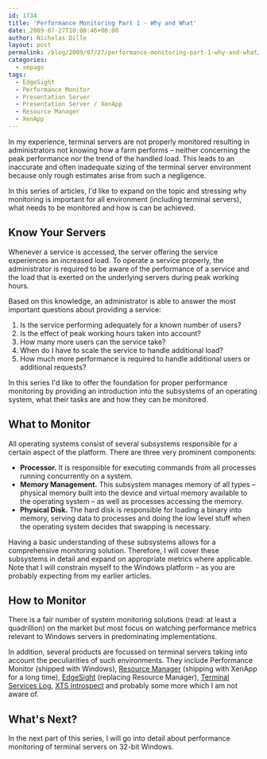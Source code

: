 ```yaml
---
id: 1734
title: 'Performance Monitoring Part 1 - Why and What'
date: 2009-07-27T10:00:46+00:00
author: Nicholas Dille
layout: post
permalink: /blog/2009/07/27/performance-monitoring-part-1-why-and-what/
categories:
  - sepago
tags:
  - EdgeSight
  - Performance Monitor
  - Presentation Server
  - Presentation Server / XenApp
  - Resource Manager
  - XenApp
---
```

In my experience, terminal servers are not properly monitored resulting in administrators not knowing how a farm performs – neither concerning the peak performance nor the trend of the handled load. This leads to an inaccurate and often inadequate sizing of the terminal server environment because only rough estimates arise from such a negligence.

In this series of articles, I'd like to expand on the topic and stressing why monitoring is important for all environment (including terminal servers), what needs to be monitored and how is can be achieved.

<!--more-->

## Know Your Servers

Whenever a service is accessed, the server offering the service experiences an increased load. To operate a service properly, the administrator is required to be aware of the performance of a service and the load that is exerted on the underlying servers during peak working hours.

Based on this knowledge, an administrator is able to answer the most important questions about providing a service:

  1. Is the service performing adequately for a known number of users?
  2. Is the effect of peak working hours taken into account?
  3. How many more users can the service take?
  4. When do I have to scale the service to handle additional load?
  5. How much more performance is required to handle additional users or additional requests?

In this series I'd like to offer the foundation for proper performance monitoring by providing an introduction into the subsystems of an operating system, what their tasks are and how they can be monitored.

## What to Monitor

All operating systems consist of several subsystems responsible for a certain aspect of the platform. There are three very prominent components:

  * **Processor.** It is responsible for executing commands from all processes running concurrently on a system.
  * **Memory Management.** This subsystem manages memory of all types – physical memory built into the device and virtual memory available to the operating system – as well as processes accessing the memory.
  * **Physical Disk.** The hard disk is responsible for loading a binary into memory, serving data to processes and doing the low level stuff when the operating system decides that swapping is necessary.

Having a basic understanding of these subsystems allows for a comprehensive monitoring solution. Therefore, I will cover these subsystems in detail and expand on appropriate metrics where applicable. Note that I will constrain myself to the Windows platform – as you are probably expecting from my earlier articles.

## How to Monitor

There is a fair number of system monitoring solutions (read: at least a quadrillion) on the market but most focus on watching performance metrics relevant to Windows servers in predominating implementations.

In addition, several products are focussed on terminal servers taking into account the peculiarities of such environments. They include Performance Monitor (shipped with Windows), <a href="http://community.citrix.com/display/cdn/Resource+Manager" target="_blank">Resource Manager</a> (shipping with XenApp for a long time), [EdgeSight](http://www.citrix.com/edgesight) (replacing Resource Manager), [Terminal Services Log](http://www.terminalserviceslog.com/), [XTS Introspect](http://www.xtsinc.com) and probably some more which I am not aware of.

## What's Next?

In the next part of this series, I will go into detail about performance monitoring of terminal servers on 32-bit Windows.
